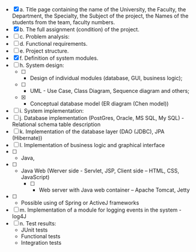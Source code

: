 - [x] a. Title page containing the name of the University, the Faculty, the Department, the Specialty, the Subject of the project, the Names of the students from the team, faculty numbers.
- [x] b. The full assignment (condition) of the project.
- [ ] c. Problem analysis:
- [ ] d. Functional requirements.
- [ ] e. Project structure.
- [x] f. Definition of system modules.
- [ ] h. System design:
   - [ ] - Design of individual modules (database, GUI, business logic);
   - [ ] - UML - Use Case, Class Diagram, Sequence diagram and others;
   - [x] - Conceptual database model (ER diagram (Chen model))
- [ ] i. System implementation:
- [ ] j. Database implementation (PostGres, Oracle, MS SQL, My SQL) - Relational schema table description
- [ ] k. Implementation of the database layer (DAO (JDBC), JPA (Hibernate))
- [ ] l. Implementation of business logic and graphical interface 
- [ ] - Java, 
- [ ] - Java Web (Werver side - Servlet, JSP, Client side – HTML, CSS, JavaScript)
	- [ ] - Web server with Java web container – Apache Tomcat, Jetty
- [ ] - Possible using of Spring or ActiveJ frameworks
- [ ] m. Implementation of a module for logging events in the system - log4J
- [ ] n. Test results:
  -  JUnit tests
  - Functional tests
  - Integration tests

